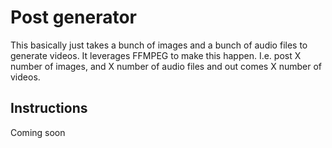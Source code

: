 # Post generator

This basically just takes a bunch of images and a bunch of audio files to generate videos. It leverages FFMPEG to make this happen.
I.e. post X number of images, and X number of audio files and out comes X number of videos.

## Instructions

Coming soon
